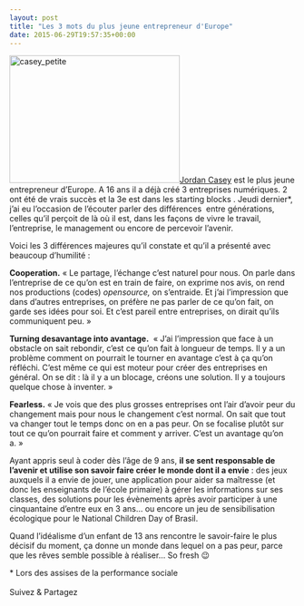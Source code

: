 ```yaml
---
layout: post
title: "Les 3 mots du plus jeune entrepreneur d'Europe"
date: 2015-06-29T19:57:35+00:00
---
```

<div class="entry-content" itemprop="text">
<p><a href="http://www.juliecoudry.com/wp-content/uploads/2015/06/casey_petite.jpg"><img class="alignleft size-medium wp-image-2451" src="http://www.juliecoudry.com/wp-content/uploads/2015/06/casey_petite-300x225.jpg" alt="casey_petite" width="300" height="225" srcset="http://www.juliecoudry.com/wp-content/uploads/2015/06/casey_petite-300x225.jpg 300w, http://www.juliecoudry.com/wp-content/uploads/2015/06/casey_petite.jpg 320w" sizes="(max-width: 300px) 100vw, 300px"></a><a href="http://www.parismatch.com/Actu/Economie/Le-plus-jeune-entrepreneur-d-Europe-a-15-ans-Jordan-Casey-707914">Jordan Casey</a> est le plus jeune entrepreneur d’Europe. A 16 ans il a déjà créé 3 entreprises numériques. 2 ont été de vrais succès et la 3e est dans les starting blocks . Jeudi dernier*, j’ai eu l’occasion de l’écouter parler des différences  entre générations, celles qu’il perçoit de là où il est, dans les façons de vivre le travail, l’entreprise, le management ou encore de percevoir l’avenir.</p>
<p>Voici les 3 différences majeures qu’il constate et qu’il a présenté avec beaucoup d’humilité :</p>
<p><strong>Cooperation.</strong> « Le partage, l’échange c’est naturel pour nous. On parle dans l’entreprise de ce qu’on est en train de faire, on exprime nos avis, on rend nos productions (codes) <em>opensource, </em>on s’entraide. Et j’ai l’impression que dans d’autres entreprises, on préfère ne pas parler de ce qu’on fait, on garde ses idées pour soi. Et c’est pareil entre entreprises, on dirait qu’ils communiquent peu. »</p>
<p><strong>Turning desavantage into avantage.</strong>  « J’ai l’impression que face à un obstacle on sait rebondir, c’est ce qu’on fait à longueur de temps. Il y a un problème comment on pourrait le tourner en avantage c’est à ça qu’on réfléchi. C’est même ce qui est moteur pour créer des entreprises en général. On se dit : là il y a un blocage, créons une solution. Il y a toujours quelque chose à inventer. »</p>
<p><strong>Fearless.</strong> « Je vois que des plus grosses entreprises ont l’air d’avoir peur du changement mais pour nous le changement c’est normal. On sait que tout va changer tout le temps donc on en a pas peur. On se focalise plutôt sur tout ce qu’on pourrait faire et comment y arriver. C’est un avantage qu’on a. »</p>
<p>Ayant appris seul à coder dès l’âge de 9 ans, <strong>il se sent responsable de l’avenir et utilise son savoir faire créer le monde dont il a envie</strong> : des jeux auxquels il a envie de jouer, une application pour aider sa maîtresse (et donc les enseignants de l’école primaire) à gérer les informations sur ses classes, des solutions pour les évènements après avoir participer à une cinquantaine d’entre eux en 3 ans… ou encore un jeu de sensibilisation écologique pour le National Children Day of Brasil.</p>
<p>Quand l’idéalisme d’un enfant de 13 ans rencontre le savoir-faire le plus décisif du moment, ça donne un monde dans lequel on a pas peur, parce que les rêves semble possible à réaliser… So fresh 😉</p>
<p>* Lors des assises de la performance sociale</p>
<div class="sfsi_Sicons" style="width: 100%; display: inline-block; vertical-align: middle; text-align:left">
<div style="margin:0px 8px 0px 0px; line-height: 24px"><span>Suivez &amp; Partagez</span></div>
<div class="sfsi_socialwpr">
<div class="sf_fb" style="text-align:left;width:98px"><div class="fb-like" href="http://www.juliecoudry.com/les-3-mots-du-plus-jeune-entrepreneur-deurope/" width="180" send="false" showfaces="false" action="like" data-share="true" data-layout="button"></div></div>
<div class="sf_twiter" style="text-align:left;float:left;width:auto"><a href="http://twitter.com/share" data-count="none" class="sr-twitter-button twitter-share-button" lang="en" data-url="http://www.juliecoudry.com/les-3-mots-du-plus-jeune-entrepreneur-deurope/" data-text="Les 3 mots du plus jeune entrepreneur d’Europe"></a></div>
</div>
</div>
<!--<rdf:RDF xmlns:rdf="http://www.w3.org/1999/02/22-rdf-syntax-ns#"
			xmlns:dc="http://purl.org/dc/elements/1.1/"
			xmlns:trackback="http://madskills.com/public/xml/rss/module/trackback/">
		<rdf:Description rdf:about="http://www.juliecoudry.com/les-3-mots-du-plus-jeune-entrepreneur-deurope/"
    dc:identifier="http://www.juliecoudry.com/les-3-mots-du-plus-jeune-entrepreneur-deurope/"
    dc:title="Les 3 mots du plus jeune entrepreneur d&rsquo;Europe"
    trackback:ping="http://www.juliecoudry.com/les-3-mots-du-plus-jeune-entrepreneur-deurope/trackback/" />
</rdf:RDF>-->
</div>
